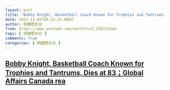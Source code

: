```yaml
---
layout: post
title: "Bobby Knight, Basketball Coach Known for Trophies and Tantrums, Dies at 83；Global Affairs Canada rea"
date: 2023-11-02T04:22:31.000Z
author: 明鏡歷史台
from: https://www.youtube.com/watch?v=Z_Z36J13xwU
tags: [ 明鏡歷史台 ]
comments: True
categories: [ 明鏡歷史台 ]
---
```

<!--1698898951000-->
[Bobby Knight, Basketball Coach Known for Trophies and Tantrums, Dies at 83；Global Affairs Canada rea](https://www.youtube.com/watch?v=Z_Z36J13xwU)
------

<div>

</div>
